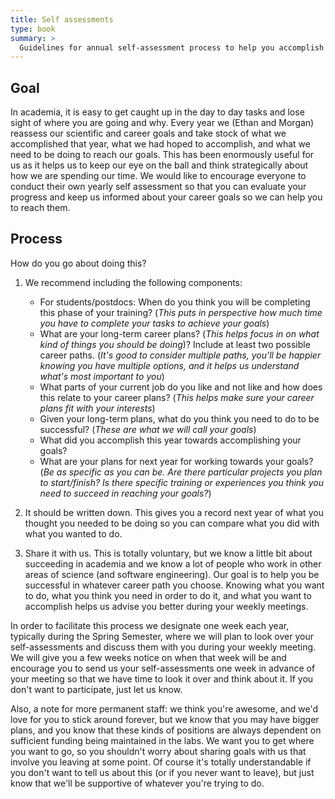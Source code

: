 ```yaml
---
title: Self assessments
type: book
summary: >
  Guidelines for annual self-assessment process to help you accomplish what you want to accomplish
---
```


## Goal

In academia, it is easy to get caught up in the day to day tasks and lose sight of where you are going and why. Every year we (Ethan and Morgan) reassess our scientific and career goals and take stock of what we accomplished that year, what we had hoped to accomplish, and what we need to be doing to reach our goals. This has been enormously useful for us as it helps us to keep our eye on the ball and think strategically about how we are spending our time. We would like to encourage everyone to conduct their own yearly self assessment so that you can evaluate your progress and keep us informed about your career goals so we can help you to reach them.

## Process 

How do you go about doing this?

1. We recommend including the following components:
    * For students/postdocs: When do you think you will be completing this phase of your training? (*This puts in perspective how much time you have to complete your tasks to achieve your goals*)
    * What are your long-term career plans? (*This helps focus in on what kind of things you should be doing*)? Include at least two possible career paths. (*It's good to consider multiple paths, you'll be happier knowing you have multiple options, and it helps us understand what's most important to you*)
    * What parts of your current job do you like and not like and how does this relate to your career plans? (*This helps make sure your career plans fit with your interests*)
    * Given your long-term plans, what do you think you need to do to be successful? (*These are what we will call your goals*)
    * What did you accomplish this year towards accomplishing your goals?
    * What are your plans for next year for working towards your goals? (*Be as specific as you can be. Are there particular projects you plan to start/finish? Is there specific training or experiences you think you need to succeed in reaching your goals?*)

2. It should be written down. This gives you a record next year of what you thought you needed to be doing so you can compare what you did with what you wanted to do.

3. Share it with us. This is totally voluntary, but we know a little bit about succeeding in academia and we know a lot of people who work in other areas of science (and software engineering). Our goal is to help you be successful in whatever career path you choose. Knowing what you want to do, what you think you need in order to do it, and what you want to accomplish helps us advise you better during your weekly meetings.

In order to facilitate this process we designate one week each year, typically during the Spring Semester, where we will plan to look over your self-assessments and discuss them with you during your weekly meeting. We will give you a few weeks notice on when that week will be and encourage you to send us your self-assessments one week in advance of your meeting so that we have time to look it over and think about it. If you don't want to participate, just let us know.

Also, a note for more permanent staff: we think you're awesome, and we'd love for you to stick around forever, but we know that you may have bigger plans, and you know that these kinds of positions are always dependent on sufficient funding being maintained in the labs. We want you to get where you want to go, so you shouldn't worry about sharing goals with us that involve you leaving at some point. Of course it's totally understandable if you don't want to tell us about this (or if you never want to leave), but just know that we'll be supportive of whatever you're trying to do.